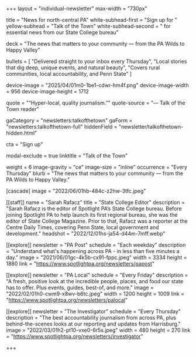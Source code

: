 +++
layout = "individual-newsletter"
max-width = "730px"

title = "News for north-central PA"
white-subhead-first = "Sign up for "
yellow-subhead = "Talk of the Town"
white-subhead-second = " for essential news from our State College bureau"

deck = "The news that matters to your community — from the PA Wilds to Happy Valley"

bullets = [
  "Delivered straight to your inbox every Thursday",
  "Local stories that dig deep, unique events, and natural beauty",
  "Covers rural communities, local accountability, and Penn State"
]

device-image = "2025/04/01m0-1be1-cdwr-hm4f.png"
device-image-width = 956
device-image-height = 1712

quote = "“Hyper-local, quality journalism.”"
quote-source = "— Talk of the Town reader"

gaCategory = "newsletters:talkofthetown"
gaForm = "newsletters:talkofthetown-full"
hiddenField = "newsletter/talkofthetown-hidden.html"

cta = "Sign up"

modal-exclude = true
linktitle = "Talk of the Town"

weight = 6
image-gravity = "ce"
image-size = "inline"
occurrence = "Every Thursday"
blurb = "The news that matters to your community — from the PA Wilds to Happy Valley."

[cascade]
image = "2022/06/01hb-484c-z2hw-3tfc.jpeg"

[[staff]]
name = "Sarah Rafacz"
title = "State College Editor"
description = "Sarah Rafacz is the editor of Spotlight PA’s State College bureau. Before joining Spotlight PA to help launch its first regional bureau, she was the editor of State College Magazine. Prior to that, Rafacz was a reporter at the Centre Daily Times, covering Penn State, local government and development."
headshot = "2022/12/01hs-ja54-d44m-7mff.webp"

[[explore]]
newsletter = "PA Post"
schedule = "Each weekday"
description = "Understand what's happening across PA - in less than five minutes a day."
image = "2021/06/01gc-4k5b-cx91-fppc.jpeg"
width = 3334
height = 1880
link = "https://www.spotlightpa.org/newsletters/papost"

[[explore]]
newsletter = "PA Local"
schedule = "Every Friday"
description = "A fresh, positive look at the incredible people, places, and food our state has to offer. Plus events, guides, best-of, and more."
image = "2022/02/01h0-cwm9-x8wv-b6tc.jpeg"
width = 1200
height = 1009
link = "https://www.spotlightpa.org/newsletters/palocal"

[[explore]]
newsletter = "The Investigator"
schedule = "Every Thursday"
description = "The best accountability journalism from across PA, plus behind-the-scenes looks at our reporting and updates from Harrisburg."
image = "2022/03/01h2-pt10-vxe0-6r5s.jpeg"
width = 480
height = 270
link = "https://www.spotlightpa.org/newsletters/investigator"

+++

